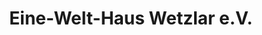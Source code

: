 ---
title: "Eine-Welt-Haus Wetzlar e.V."
url: /wetzlar/eine-welt-haus-wetzlar-e-v/
shop: Gebrauchtwaren
---